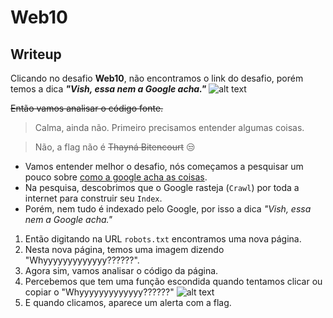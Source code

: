 # Web10

## Writeup

Clicando no desafio **Web10**, não encontramos o link do desafio, porém temos a dica ***"Vish, essa nem a Google acha."***
![alt text](https://raw.githubusercontent.com/insidersec/ctf_writeups/master/img/web10.png)

~~Então vamos analisar o código fonte.~~

>Calma, ainda não.
>Primeiro precisamos entender algumas coisas.

>Não, a flag não é ~~Thayná Bitencourt~~ 😒

- Vamos entender melhor o desafio, nós começamos a pesquisar um pouco sobre [como a google acha as coisas](https://www.google.com/search/howsearchworks/crawling-indexing/). 
- Na pesquisa, descobrimos que o Google rasteja (`Crawl`) por toda a internet para construir seu `Index`.
- Porém, nem tudo é indexado pelo Google, por isso a dica *"Vish, essa nem a Google acha."*
1. Então digitando na URL `robots.txt` encontramos uma nova página.
2. Nesta nova página, temos uma imagem dizendo "Whyyyyyyyyyyyyy??????".
3. Agora sim, vamos analisar o código da página.
4. Percebemos que tem uma função escondida quando tentamos clicar ou copiar o "Whyyyyyyyyyyyyy??????"
![alt text](https://raw.githubusercontent.com/insidersec/ctf_writeups/master/img/web10-1.png)
5. E quando clicamos, aparece um alerta com a flag.
